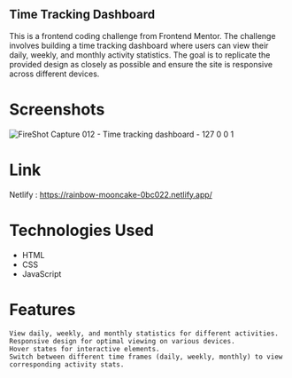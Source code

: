 ## Time Tracking Dashboard

 This is a frontend coding challenge from Frontend Mentor. The challenge involves building a time tracking dashboard where users can view their daily, weekly, and monthly activity statistics. The goal is to replicate the provided design as closely as possible and ensure the site is responsive across different devices.

 # Screenshots
![FireShot Capture 012 - Time tracking dashboard - 127 0 0 1](https://github.com/Mahdii-Kariimiian/time-tracking-dashboard-main/assets/134393975/0edf7d81-34a9-438a-8075-79e63052ec6c)

 # Link
 Netlify : https://rainbow-mooncake-0bc022.netlify.app/

 # Technologies Used

   - HTML
   -  CSS
   -  JavaScript

 # Features

    View daily, weekly, and monthly statistics for different activities.
    Responsive design for optimal viewing on various devices.
    Hover states for interactive elements.
    Switch between different time frames (daily, weekly, monthly) to view corresponding activity stats.
